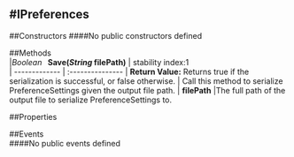 #IPreferences
---
##Constructors 
####No public constructors defined

##Methods  
|*Boolean* **&nbsp;&nbsp;Save(*String* filePath)** |  stability index:1  
| ------------- | :--------------- 
| **Return Value:** Returns true if the serialization is successful, or false otherwise.
|  Call this method to serialize PreferenceSettings given the output file path. 
| **filePath**
|The full path of the output file to serialize PreferenceSettings to.


##Properties  



















##Events  
####No public events defined

